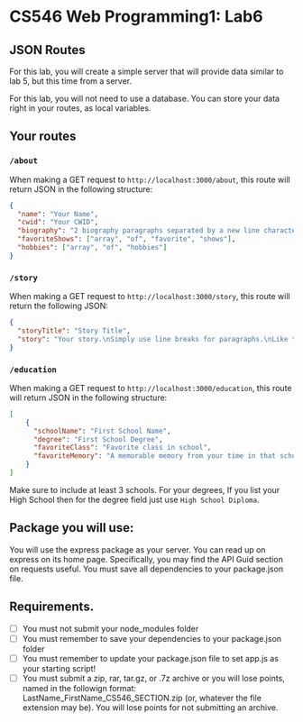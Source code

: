 # CS546 Web Programming1: Lab6

## JSON Routes 
For this lab, you will create a simple server that will provide data similar to lab 5, but this time from a server. 

For this lab, you will not need to use a database. You can store your data right in your routes, as local variables. 

## Your routes 
### `/about`
When making a GET request to `http://localhost:3000/about`, this route will return JSON in the following structure:
```json
{
  "name": "Your Name",
  "cwid": "Your CWID",
  "biography": "2 biography paragraphs separated by a new line character (\n).",
  "favoriteShows": ["array", "of", "favorite", "shows"],
  "hobbies": ["array", "of", "hobbies"]
}
```

### `/story`
When making a GET request to `http://localhost:3000/story`, this route will return the following JSON:
```json
{
  "storyTitle": "Story Title",
  "story": "Your story.\nSimply use line breaks for paragraphs.\nLike this."
}
```

### `/education`
When making a GET request to `http://localhost:3000/education`, this route will return JSON in the following structure: 
```json
[
    {
      "schoolName": "First School Name",
      "degree": "First School Degree",
      "favoriteClass": "Favorite class in school",
      "favoriteMemory": "A memorable memory from your time in that school"
    }
]
```
Make sure to include at least 3 schools. For your degrees, If you list your High School then for the degree field just use `High School Diploma`. 

## Package you will use: 
You will use the express package as your server. 
You can read up on express on its home page. Specifically, you may find the API Guid section on requests useful. You must save all dependencies to your package.json file. 

## Requirements. 
- [ ] You must not submit your node_modules folder
- [ ] You must remember to save your dependencies to your package.json folder
- [ ] You must remember to update your package.json file to set app.js as your starting script!
- [ ] You must submit a zip, rar, tar.gz, or .7z archive or you will lose points, named in the followign format: LastName_FirstName_CS546_SECTION.zip (or, whatever the file extension may be). You will lose points for not submitting an archive.